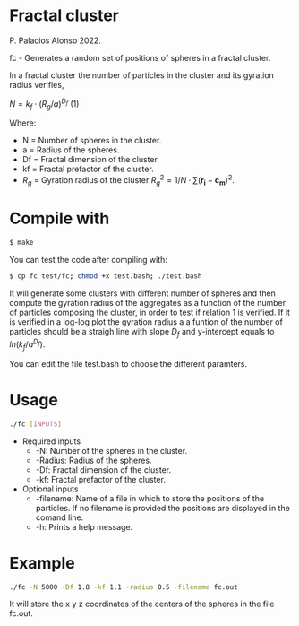 # Fractal cluster
P. Palacios Alonso 2022.

fc - Generates a random set of positions of spheres in a fractal cluster.

In a fractal cluster the number of particles in the cluster and its gyration radius verifies,

$N = k_f \cdot (R_g/a)^{D_f}$ (1)

Where:

   - N = Number of spheres in the cluster.
   - a = Radius of the spheres.
   - Df = Fractal dimension of the cluster.
   - kf = Fractal prefactor of the cluster.
   - $R_g$ = Gyration radius of the cluster $R_g^2 = 1/N \cdot \sum (\mathbf{r_i}-\mathbf{c_m})^2$.
   
# Compile with
```bash
$ make
```
You can test the code after compiling with:
```bash
$ cp fc test/fc; chmod +x test.bash; ./test.bash
```
It will generate some clusters with different number of spheres and then compute the gyration radius of the aggregates as a function of the number of particles composing the cluster, in order to test if relation 1 is verified. If it is verified in a log-log plot the gyration radius a a funtion of the number of particles should be a straigh line with slope $D_f$ and y-intercept equals to $ln(k_f/a^{D_f})$.

You can edit the file test.bash to choose the different paramters. 

# Usage

 ```bash
 ./fc [INPUTS]
 ```
 
 - Required inputs
   - -N: Number of the spheres in the cluster.
   - -Radius: Radius of the spheres.
   - -Df: Fractal dimension of the cluster.
   - -kf: Fractal prefactor of the cluster.
 - Optional inputs
   - -filename: Name of a file in which to store the positions of the particles. If no filename is provided the positions are displayed in the comand line.
   - -h: Prints a help message.
  
# Example
```bash
./fc -N 5000 -Df 1.8 -kf 1.1 -radius 0.5 -filename fc.out
 ```
 
 It will store the x y z coordinates of the centers of the spheres in the file fc.out.
